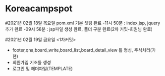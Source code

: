# Koreacampspot

#2021년 02월 18일 목요일 pom.xml 기본 셋팅 완료
-11시 50분 : index.jsp, jquery 추가 완료
-09시 58분 : jsp파일 생성 완료, 폴더 구분 완료(2차 커밋-희원님 완료)


#2021년 02월 19일 금요일
<1차커밋>
- footer,qna,board_write,board_list,board_detail_view 틀 형성, 주석처리(가현)
- 회원가입 기초틀 생성
- 로그인 및 헤더파일(TEMPLATE) 
